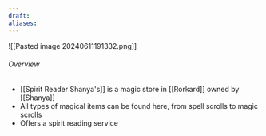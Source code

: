 ```yaml
---
draft: 
aliases:
---
```

![[Pasted image 20240611191332.png]]
###### Overview
- [[Spirit Reader Shanya's]] is a magic store in [[Rorkard]] owned by [[Shanya]]
- All types of magical items can be found here, from spell scrolls to magic scrolls
- Offers a spirit reading service